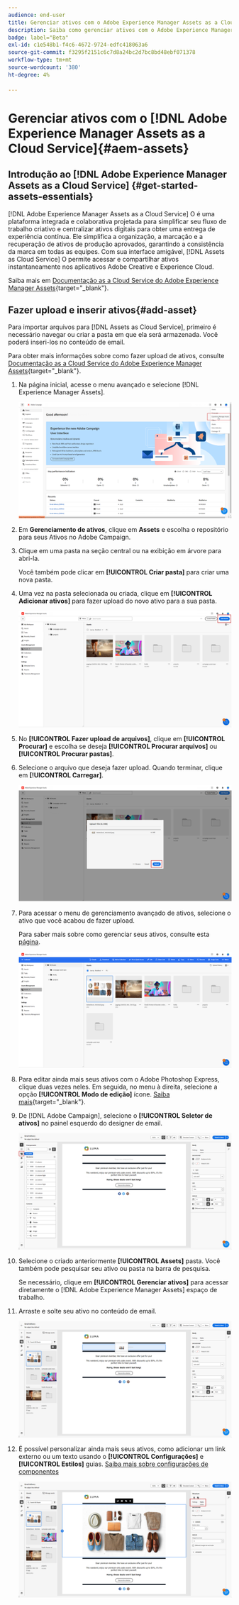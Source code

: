 ```yaml
---
audience: end-user
title: Gerenciar ativos com o Adobe Experience Manager Assets as a Cloud Service
description: Saiba como gerenciar ativos com o Adobe Experience Manager Assets as a Cloud Service
badge: label="Beta"
exl-id: c1e548b1-f4c6-4672-9724-edfc418063a6
source-git-commit: f3295f2151c6c7d8a24bc2d7bc8bd48ebf071378
workflow-type: tm+mt
source-wordcount: '380'
ht-degree: 4%

---
```


# Gerenciar ativos com o [!DNL Adobe Experience Manager Assets as a Cloud Service]{#aem-assets}

## Introdução ao [!DNL Adobe Experience Manager Assets as a Cloud Service] {#get-started-assets-essentials}

[!DNL Adobe Experience Manager Assets as a Cloud Service] O é uma plataforma integrada e colaborativa projetada para simplificar seu fluxo de trabalho criativo e centralizar ativos digitais para obter uma entrega de experiência contínua. Ele simplifica a organização, a marcação e a recuperação de ativos de produção aprovados, garantindo a consistência da marca em todas as equipes. Com sua interface amigável, [!DNL Assets as Cloud Service] O permite acessar e compartilhar ativos instantaneamente nos aplicativos Adobe Creative e Experience Cloud.

Saiba mais em [Documentação as a Cloud Service do Adobe Experience Manager Assets](https://experienceleague.adobe.com/docs/experience-manager-cloud-service/content/assets/home.html){target="_blank"}.

## Fazer upload e inserir ativos{#add-asset}

Para importar arquivos para [!DNL Assets as Cloud Service], primeiro é necessário navegar ou criar a pasta em que ela será armazenada. Você poderá inseri-los no conteúdo de email.

Para obter mais informações sobre como fazer upload de ativos, consulte [Documentação as a Cloud Service do Adobe Experience Manager Assets](https://experienceleague.adobe.com/docs/experience-manager-cloud-service/content/assets/assets-view/add-delete-assets-view.html){target="_blank"}.

1. Na página inicial, acesse o menu avançado e selecione [!DNL Experience Manager Assets].

   ![](assets/assets_1.png)

1. Em **Gerenciamento de ativos**, clique em **Assets** e escolha o repositório para seus Ativos no Adobe Campaign.

1. Clique em uma pasta na seção central ou na exibição em árvore para abri-la.

   Você também pode clicar em **[!UICONTROL Criar pasta]** para criar uma nova pasta.

1. Uma vez na pasta selecionada ou criada, clique em **[!UICONTROL Adicionar ativos]** para fazer upload do novo ativo para a sua pasta.

   ![](assets/assets_2.png)

1. No **[!UICONTROL Fazer upload de arquivos]**, clique em **[!UICONTROL Procurar]** e escolha se deseja **[!UICONTROL Procurar arquivos]** ou **[!UICONTROL Procurar pastas]**.

1. Selecione o arquivo que deseja fazer upload. Quando terminar, clique em **[!UICONTROL Carregar]**.

   ![](assets/assets_3.png)

1. Para acessar o menu de gerenciamento avançado de ativos, selecione o ativo que você acabou de fazer upload.

   Para saber mais sobre como gerenciar seus ativos, consulte esta [página](https://experienceleague.adobe.com/docs/experience-manager-cloud-service/content/assets/assets-view/manage-organize-assets-view.html).

   ![](assets/assets_4.png)

1. Para editar ainda mais seus ativos com o Adobe Photoshop Express, clique duas vezes neles. Em seguida, no menu à direita, selecione a opção **[!UICONTROL Modo de edição]** ícone. [Saiba mais](https://experienceleague.adobe.com/docs/experience-manager-cloud-service/content/assets/assets-view/edit-images-assets-view.html#edit-using-express){target="_blank"}.

1. De [!DNL Adobe Campaign], selecione o **[!UICONTROL Seletor de ativos]** no painel esquerdo do designer de email.

   ![](assets/assets_6.png)

1. Selecione o criado anteriormente **[!UICONTROL Assets]** pasta. Você também pode pesquisar seu ativo ou pasta na barra de pesquisa.

   Se necessário, clique em  **[!UICONTROL Gerenciar ativos]** para acessar diretamente o [!DNL Adobe Experience Manager Assets] espaço de trabalho.

1. Arraste e solte seu ativo no conteúdo de email.

   ![](assets/assets_5.png)

1. É possível personalizar ainda mais seus ativos, como adicionar um link externo ou um texto usando o **[!UICONTROL Configurações]** e **[!UICONTROL Estilos]** guias. [Saiba mais sobre configurações de componentes](../email/content-components.md)

   ![](assets/assets_7.png)

